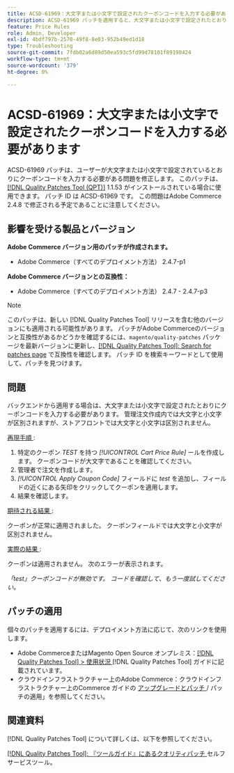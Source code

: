 ```yaml
---
title: ACSD-61969：大文字または小文字で設定されたクーポンコードを入力する必要があります
description: ACSD-61969 パッチを適用すると、大文字または小文字で設定されたとおりにクーポンコードを入力する必要があるAdobe Commerceの問題が修正されます。
feature: Price Rules
role: Admin, Developer
exl-id: 4bdf797b-2570-49f8-8e03-952b49ed1d18
type: Troubleshooting
source-git-commit: 7fdb02a6d89d50ea593c5fd99d78101f89198424
workflow-type: tm+mt
source-wordcount: '379'
ht-degree: 0%

---
```


# ACSD-61969：大文字または小文字で設定されたクーポンコードを入力する必要があります

ACSD-61969 パッチは、ユーザーが大文字または小文字で設定されているとおりにクーポンコードを入力する必要がある問題を修正します。 このパッチは、[[!DNL Quality Patches Tool (QPT)]](/help/tools/quality-patches-tool/quality-patches-tool-to-self-serve-quality-patches.md) 1.1.53 がインストールされている場合に使用できます。 パッチ ID は ACSD-61969 です。 この問題はAdobe Commerce 2.4.8 で修正される予定であることに注意してください。

## 影響を受ける製品とバージョン

**Adobe Commerce バージョン用のパッチが作成されます。**

* Adobe Commerce（すべてのデプロイメント方法） 2.4.7-p1

**Adobe Commerce バージョンとの互換性：**

* Adobe Commerce（すべてのデプロイメント方法） 2.4.7 - 2.4.7-p3

>[!NOTE]
>
>このパッチは、新しい [!DNL Quality Patches Tool] リリースを含む他のバージョンにも適用される可能性があります。 パッチがAdobe Commerceのバージョンと互換性があるかどうかを確認するには、`magento/quality-patches` パッケージを最新バージョンに更新し、[[!DNL Quality Patches Tool]: Search for patches page](https://experienceleague.adobe.com/tools/commerce-quality-patches/index.html?lang=ja) で互換性を確認します。 パッチ ID を検索キーワードとして使用して、パッチを見つけます。

## 問題

バックエンドから適用する場合は、大文字または小文字で設定されたとおりにクーポンコードを入力する必要があります。 管理注文作成内では大文字と小文字が区別されますが、ストアフロントでは大文字と小文字は区別されません。

<u> 再現手順 </u>:

1. 特定のクーポン *TEST* を持つ *[!UICONTROL Cart Price Rule]* ールを作成します。 クーポンコードが大文字であることを確認してください。
1. 管理者で注文を作成します。
1. *[!UICONTROL Apply Coupon Code]* フィールドに *test* を追加し、フィールドの近くにある矢印をクリックしてクーポンを適用します。
1. 結果を確認します。

<u> 期待される結果 </u>:

クーポンが正常に適用されました。 クーポンフィールドでは大文字と小文字が区別されません。

<u> 実際の結果 </u>:

クーポンは適用されません。 次のエラーが表示されます。

*「test」クーポンコードが無効です。 コードを確認して、もう一度試してください。*

## パッチの適用

個々のパッチを適用するには、デプロイメント方法に応じて、次のリンクを使用します。

* Adobe CommerceまたはMagento Open Source オンプレミス：[[!DNL Quality Patches Tool] > 使用状況 ](/help/tools/quality-patches-tool/usage.md) [!DNL Quality Patches Tool] ガイドに記載されています。
* クラウドインフラストラクチャー上のAdobe Commerce：クラウドインフラストラクチャー上のCommerce ガイドの [ アップグレードとパッチ ](https://experienceleague.adobe.com/docs/commerce-cloud-service/user-guide/develop/upgrade/apply-patches.html?lang=ja)/ パッチの適用」を参照してください。

## 関連資料

[!DNL Quality Patches Tool] について詳しくは、以下を参照してください。

[[!DNL Quality Patches Tool]: 『ツールガイド』にあるクオリティパッチ ](/help/tools/quality-patches-tool/quality-patches-tool-to-self-serve-quality-patches.md) セルフサービスツール。
